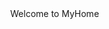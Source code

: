 <html>
  <heah>
    <style type="text/css">
    .head{
        color:black;font-size:40px;text-align:center;padding:150px;
    }
    </style>
  </head>
  <body style="margin:0px;">
    Welcome to MyHome
  </body>
</html>

